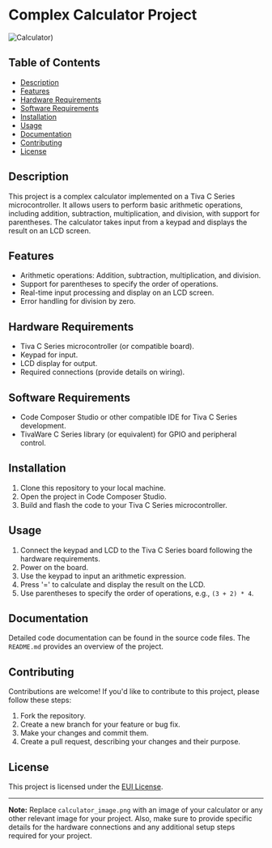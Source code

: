 # Complex Calculator Project

![Calculator](https://github.com/MuhammedAlshafie11/Tiva-C-Projects/blob/main/Complex%20Calculator/Pics%20and%20Video/Cal1.jpg))


## Table of Contents
- [Description](#description)
- [Features](#features)
- [Hardware Requirements](#hardware-requirements)
- [Software Requirements](#software-requirements)
- [Installation](#installation)
- [Usage](#usage)
- [Documentation](#documentation)
- [Contributing](#contributing)
- [License](#license)

## Description
This project is a complex calculator implemented on a Tiva C Series microcontroller. It allows users to perform basic arithmetic operations, including addition, subtraction, multiplication, and division, with support for parentheses. The calculator takes input from a keypad and displays the result on an LCD screen.

## Features
- Arithmetic operations: Addition, subtraction, multiplication, and division.
- Support for parentheses to specify the order of operations.
- Real-time input processing and display on an LCD screen.
- Error handling for division by zero.

## Hardware Requirements
- Tiva C Series microcontroller (or compatible board).
- Keypad for input.
- LCD display for output.
- Required connections (provide details on wiring).

## Software Requirements
- Code Composer Studio or other compatible IDE for Tiva C Series development.
- TivaWare C Series library (or equivalent) for GPIO and peripheral control.

## Installation
1. Clone this repository to your local machine.
2. Open the project in Code Composer Studio.
3. Build and flash the code to your Tiva C Series microcontroller.

## Usage
1. Connect the keypad and LCD to the Tiva C Series board following the hardware requirements.
2. Power on the board.
3. Use the keypad to input an arithmetic expression.
4. Press '=' to calculate and display the result on the LCD.
5. Use parentheses to specify the order of operations, e.g., `(3 + 2) * 4`.

## Documentation
Detailed code documentation can be found in the source code files. The `README.md` provides an overview of the project.

## Contributing
Contributions are welcome! If you'd like to contribute to this project, please follow these steps:
1. Fork the repository.
2. Create a new branch for your feature or bug fix.
3. Make your changes and commit them.
4. Create a pull request, describing your changes and their purpose.

## License
This project is licensed under the [EUI License](LICENSE).

---

**Note:** Replace `calculator_image.png` with an image of your calculator or any other relevant image for your project. Also, make sure to provide specific details for the hardware connections and any additional setup steps required for your project.

